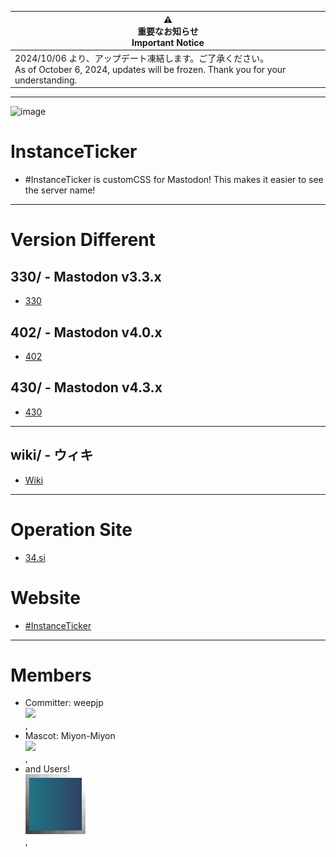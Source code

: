 | ⚠️<br>重要なお知らせ<br>Important Notice |
| ---- |
| 2024/10/06 より、アップデート凍結します。ご了承ください。<br>As of October 6, 2024, updates will be frozen. Thank you for your understanding. | 

---

![image](https://user-images.githubusercontent.com/3696720/215840789-6eba6f40-40ac-45ef-85c2-1f1a2623a9ac.png)

# InstanceTicker
- #InstanceTicker is customCSS for Mastodon! This makes it easier to see the server name! 


---
# Version Different

## 330/ - Mastodon v3.3.x
- [330](https://github.com/InstanceTicker/InstanceTicker/tree/master/330)

## 402/ - Mastodon v4.0.x
- [402](https://github.com/InstanceTicker/InstanceTicker/tree/master/402)

## 430/ - Mastodon v4.3.x
- [430](https://github.com/InstanceTicker/InstanceTicker/tree/master/430)

---

## wiki/ - ウィキ
- [Wiki](https://github.com/InstanceTicker/InstanceTicker/wiki)

---

# Operation Site
- [34.si](https://34.si)

# Website
- [#InstanceTicker](https://inst.ance.tk)

---
# Members
- Committer: weepjp <br><img src="https://res.cloudinary.com/weep/ext/weep.gif" width="96"><br>,
- Mascot: Miyon-Miyon <br><img src="https://34.si/miyon/list/miyon2022_061.webp" width="96"><br>,
- and Users!<br><img src="https://raw.githubusercontent.com/InstanceTicker/InstanceTicker/master/public_html/favicon160.png" width="96"><br>,

